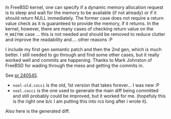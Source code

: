 
In FreeBSD kernel, one can specify if a dynamic memory allocation request is
to sleep and wait for the memory to be available (if not already) or if it
should return NULL immediately. The former case does not require a return
value check as it is guaranteed to provide the memory, if it returns. In the
kernel, however, there are many cases of checking return value on the 
`M_WAITOK` case ... this is not needed and should be removed to reduce
clutter and improve the readability and.... other reasons :P

I include my first gen semantic patch and then the 2nd gen, which is much
better. I still needed to go through and find some other cases, but it really
worked well and commits are happening. Thanks to Mark Johnston of FreeBSD
for wading through the mess and getting the commits in.

See [pr 240545](https://bugs.freebsd.org/bugzilla/show_bug.cgi?id=240545).

- `nool-old.cocci` is the old, 1st version that takes forever... I was new :P
- `nool.cocci` is the one used to generate the main diff being committed and
still probably could be improved, but it worked for me. (hopefuly this is the
right one b/c I am putting this into rcs long after i wrote it).

Also here is the generated diff.
